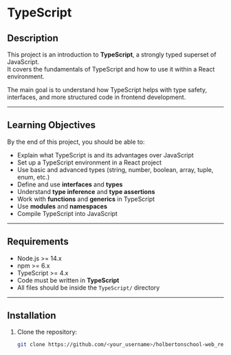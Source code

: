 # TypeScript

## Description
This project is an introduction to **TypeScript**, a strongly typed superset of JavaScript.  
It covers the fundamentals of TypeScript and how to use it within a React environment.

The main goal is to understand how TypeScript helps with type safety, interfaces, and more structured code in frontend development.

---

## Learning Objectives
By the end of this project, you should be able to:
- Explain what TypeScript is and its advantages over JavaScript
- Set up a TypeScript environment in a React project
- Use basic and advanced types (string, number, boolean, array, tuple, enum, etc.)
- Define and use **interfaces** and **types**
- Understand **type inference** and **type assertions**
- Work with **functions** and **generics** in TypeScript
- Use **modules** and **namespaces**
- Compile TypeScript into JavaScript

---

## Requirements
- Node.js >= 14.x
- npm >= 6.x
- TypeScript >= 4.x
- Code must be written in **TypeScript**
- All files should be inside the `TypeScript/` directory

---

## Installation
1. Clone the repository:
   ```bash
   git clone https://github.com/<your_username>/holbertonschool-web_react.git
